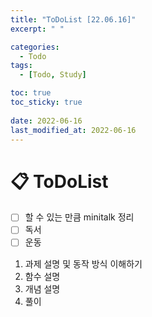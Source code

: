 ```yaml
---
title: "ToDoList [22.06.16]"
excerpt: " "

categories:
  - Todo
tags:
  - [Todo, Study]

toc: true
toc_sticky: true
 
date: 2022-06-16
last_modified_at: 2022-06-16
---
```


# 📋 ToDoList  

- [ ] 할 수 있는 만큼 minitalk 정리
- [ ] 독서
- [ ] 운동

1. 과제 설명 및 동작 방식 이해하기
2. 함수 설명
3. 개념 설명
4. 풀이